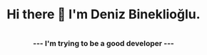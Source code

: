 <h1 align="center"> Hi there 👋 I'm Deniz Bineklioğlu.<h1>
<h3 align="center"> --- I'm trying to be a good developer --- <h3>

<!--
**denizbineklioglu/denizbineklioglu** is a ✨ _special_ ✨ repository because its `README.md` (this file) appears on your GitHub profile.

- 🔭 I’m currently working on <h3> RENT A CAR PROJECT <h3>re some ideas to get you started:

- 🌱 I’m currently learning C#, ASP.NET Core, SQL Server,PostgreSQL, Object Orianted Programming, Aspect Oriented Programming, SOLID Principle



<a href="https://www.linkedin.com/in/deniz-bineklioğlu-b92a941b6/" target="blank"><img align="center" src="https://cdn.jsdelivr.net/npm/simple-icons@3.0.1/icons/linkedin.svg" alt="https://www.linkedin.com/in/deniz-bineklioğlu-b92a941b6/" height="30" width="40" /></a>

<img src="https://raw.githubusercontent.com/devicons/devicon/master/icons/csharp/csharp-original.svg" alt="csharp" width="40" height="40"/> </a> <a href="https://www.w3schools.com/css/" target="_blank"> 
<img src="https://raw.githubusercontent.com/devicons/devicon/master/icons/angularjs/angularjs-original-wordmark.svg" alt="angularjs" width="40" height="40"/> 
